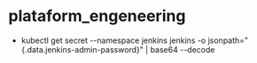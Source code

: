 # plataform_engeneering

 - kubectl get secret --namespace jenkins jenkins -o jsonpath="{.data.jenkins-admin-password}" | base64 --decode

